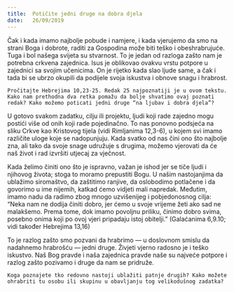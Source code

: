 ```yaml
---
title:  Potičite jedni druge na dobra djela
date:   26/09/2019
---
```


Čak i kada imamo najbolje pobude i namjere, i kada vjerujemo da smo na strani Boga i dobrote, raditi za Gospodina može biti teško i obeshrabrujuće. Tuga i bol našega svijeta su stvarnost. To je jedan od razloga zašto nam je potrebna crkvena zajednica. Isus je oblikovao ovakvu vrstu potpore u zajednici sa svojim učenicima. On je rijetko kada slao ljude same, a čak i tada bi se ubrzo okupili da podijele svoja iskustva i obnove snagu i hrabrost.

`Pročitajte Hebrejima 10,23-25. Redak 25 najpoznatiji je u ovom tekstu. Kako nam prethodna dva retka pomažu da bolje shvatimo ovaj poznati redak? Kako možemo poticati jedni druge “na ljubav i dobra djela”?`

U gotovo svakom zadatku, cilju ili projektu, ljudi koji rade zajedno mogu postići više od onih koji rade pojedinačno. To nas ponovno podsjeća na sliku Crkve kao Kristovog tijela (vidi Rimljanima 12,3-6), u kojem svi imamo različite uloge koje se nadopunjuju. Kada svatko od nas čini ono što najbolje zna, ali tako da svoje snage udružuje s drugima, možemo vjerovati da će naš život i rad izvršiti utjecaj za vječnost.

Kada želimo činiti ono što je ispravno, važan je ishod jer se tiče ljudi i njihovog života; stoga to moramo prepustiti Bogu. U našim nastojanjima da ublažimo siromaštvo, da zaštitimo ranjive, da oslobodimo potlačene i da govorimo u ime nijemih, katkad ćemo vidjeti mali napredak. Međutim, imamo nadu da radimo zbog mnogo uzvišenijeg i pobjedonosnog cilja: “Neka nam ne dodija činiti dobro, jer ćemo u svoje vrijeme žeti ako sad ne malakšemo. Prema tome, dok imamo povoljnu priliku, činimo dobro svima, posebno onima koji po ovoj vjeri pripadaju istoj obitelji.” (Galaćanima 6,9.10; vidi također Hebrejima 13,16)

To je razlog zašto smo pozvani da hrabrimo — u doslovnom smislu da nadahnemo hrabrošću — jedni druge. Živjeti vjerno radosno je i teško iskustvo. Naš Bog pravde i naša zajednica pravde naše su najveće potpore i razlog zašto pozivamo i druge da nam se pridruže.

`Koga poznajete tko redovno nastoji ublažiti patnje drugih? Kako možete ohrabriti tu osobu ili skupinu u obavljanju tog velikodušnog zadatka?`
